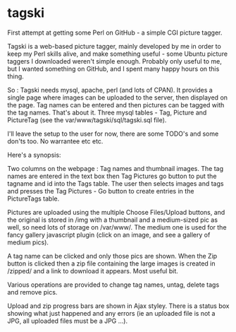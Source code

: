 # tagski
First attempt at getting some Perl on GitHub - a simple CGI picture tagger.

Tagski is a web-based picture tagger, mainly developed by me in order to keep my Perl skills alive, and make something useful -  some Ubuntu picture taggers I downloaded weren't simple enough.  Probably only useful to me, but I wanted something on GitHub, and I spent many happy hours on this thing.

So : Tagski needs mysql, apache, perl (and lots of CPAN).  It provides a single page where images can be uploaded to the server, then displayed on the page.  Tag names can be entered and then pictures can be tagged with the tag names.  That's about it.  Three mysql tables - Tag, Picture and PictureTag (see the var/www/tagski/sql/tagski.sql file).

I'll leave the setup to the user for now, there are some TODO's and some don'ts too. No warrantee etc etc.

Here's a synopsis:

Two columns on the webpage : Tag names and thumbnail images.  The tag names are
entered in the text box then Tag Pictures go button to put the tagname and id
into the Tags table.  The user then selects images and tags and presses the Tag
Pictures - Go button to create entries in the PictureTags table.

Pictures are uploaded using the multiple Choose Files/Upload buttons, and
the original is stored in /img with a thumbnail and a medium-sized pic as well,
so need lots of storage on /var/www/.  The medium one is used for the fancy
gallery javascript plugin (click on an image, and see a gallery of medium pics).

A tag name can be clicked and only those pics are shown.  When the Zip button is clicked
then a zip file containing the large images is created in /zipped/ and a link to download it appears.  Most useful bit.

Various operations are provided to change tag names, untag, delete tags and
remove pics.

Upload and zip progress bars are shown in Ajax styley.  There is a status box
showing what just happened and any errors (ie an uploaded file is not a JPG,
all uploaded files must be a JPG ...).


